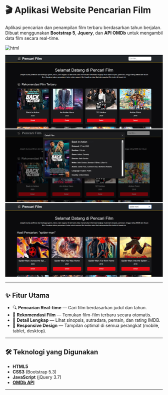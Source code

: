 # 🎬 Aplikasi Website Pencarian Film

Aplikasi pencarian dan penampilan film terbaru berdasarkan tahun berjalan.  
Dibuat menggunakan **Bootstrap 5**, **Jquery**, dan **API OMDb** untuk mengambil data film secara real-time.

![html](https://img.shields.io/badge/HTML5-E34F26?style=for-the-badge&logo=html5&logoColor=white)

![Screenshot Aplikasi 1](https://github.com/ReykaMR/pencari-film/blob/df3d75a93b58342dfacf8340a8863d950dbce650/screenshoot-aplikasi/foto1.PNG)
![Screenshot Aplikasi 2](https://github.com/ReykaMR/pencari-film/blob/df3d75a93b58342dfacf8340a8863d950dbce650/screenshoot-aplikasi/foto2.PNG)
![Screenshot Aplikasi 3](https://github.com/ReykaMR/pencari-film/blob/df3d75a93b58342dfacf8340a8863d950dbce650/screenshoot-aplikasi/foto3.PNG)

---

## ✨ Fitur Utama
- 🔍 **Pencarian Real-time** — Cari film berdasarkan judul dan tahun.
- 📅 **Rekomendasi Film** — Temukan film-film terbaru secara otomatis.
- 📄 **Detail Lengkap** — Lihat sinopsis, sutradara, pemain, dan rating IMDB.
- 📱 **Responsive Design** — Tampilan optimal di semua perangkat (mobile, tablet, desktop).

---

## 🛠 Teknologi yang Digunakan
- **HTML5**
- **CSS3** (Bootstrap 5.3)
- **JavaScript** (jQuery 3.7)
- **[OMDb API](https://www.omdbapi.com/)**

---
